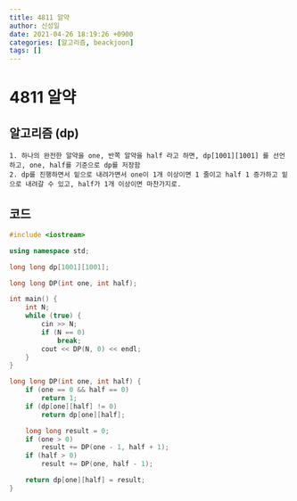 ```yaml
---
title: 4811 알약
author: 신성일
date: 2021-04-26 18:19:26 +0900
categories: [알고리즘, beackjoon]
tags: []
---
```


# 4811 알약

## 알고리즘 (dp)

    1. 하나의 완전한 알약을 one, 반쪽 알약을 half 라고 하면, dp[1001][1001] 를 선언하고, one, half를 기준으로 dp를 저장함
    2. dp를 진행하면서 밑으로 내려가면서 one이 1개 이상이면 1 줄이고 half 1 증가하고 밑으로 내려갈 수 있고, half가 1개 이상이면 마찬가지로.

## 코드

```cpp
#include <iostream>

using namespace std;

long long dp[1001][1001];

long long DP(int one, int half);

int main() {
	int N;
	while (true) {
		cin >> N;
		if (N == 0)
			break;
		cout << DP(N, 0) << endl;
	}
}

long long DP(int one, int half) {
	if (one == 0 && half == 0)
		return 1;
	if (dp[one][half] != 0)
		return dp[one][half];

	long long result = 0;
	if (one > 0)
		result += DP(one - 1, half + 1);
	if (half > 0)
		result += DP(one, half - 1);

	return dp[one][half] = result;
}
```
